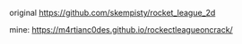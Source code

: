 original https://github.com/skempisty/rocket_league_2d




mine: https://m4rtianc0des.github.io/rockectleagueoncrack/
